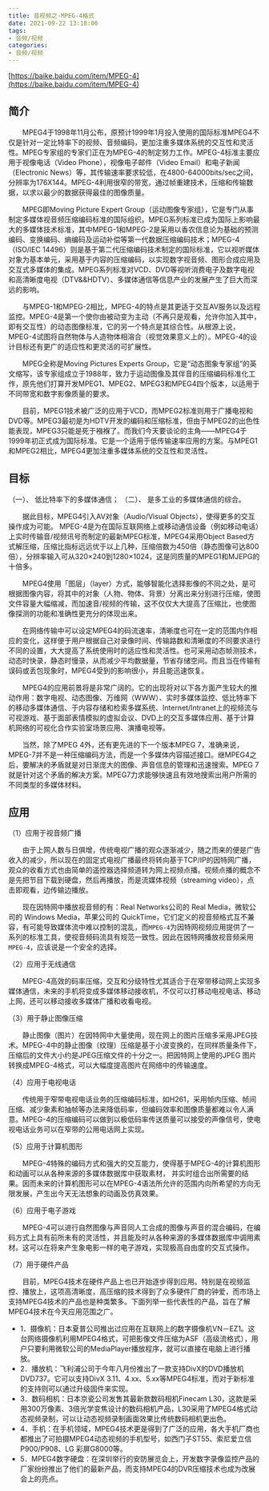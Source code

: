 ```yaml
---
title: 音视频之-MPEG-4格式
date: 2021-09-22 13:18:06
tags:
- 音频/视频
categories: 
- 音频/视频
---
```


[https://baike.baidu.com/item/MPEG-4](https://baike.baidu.com/item/MPEG-4)

## 简介

&emsp;&emsp;MPEG4于1998年11月公布，原预计1999年1月投入使用的国际标准MPEG4不仅是针对一定比特率下的视频、音频编码，更加注重多媒体系统的交互性和灵活性。MPEG专家组的专家们正在为MPEG-4的制定努力工作。MPEG-4标准主要应用于视像电话（Video Phone），视像电子邮件（Video Email）和电子新闻（Electronic News）等，其传输速率要求较低，在4800-64000bits/sec之间，分辨率为176X144。MPEG-4利用很窄的带宽，通过帧重建技术，压缩和传输数据，以求以最少的数据获得最佳的图像质量。

&emsp;&emsp;MPEG即Moving Picture Expert Group（运动图像专家组），它是专门从事制定多媒体视音频压缩编码标准的国际组织。MPEG系列标准已成为国际上影响最大的多媒体技术标准，其中MPEG-1和MPEG-2是采用以香农信息论为基础的预测编码、变换编码、熵编码及运动补偿等第一代数据压缩编码技术；MPEG-4（ISO/IEC 14496）则是基于第二代压缩编码技术制定的国际标准，它以视听媒体对象为基本单元，采用基于内容的压缩编码，以实现数字视音频、图形合成应用及交互式多媒体的集成。MPEG系列标准对VCD、DVD等视听消费电子及数字电视和高清晰度电视（DTV&&HDTV）、多媒体通信等信息产业的发展产生了巨大而深远的影响。

&emsp;&emsp;与MPEG-1和MPEG-2相比，MPEG-4的特点是其更适于交互AV服务以及远程监控。MPEG-4是第一个使你由被动变为主动（不再只是观看，允许你加入其中，即有交互性）的动态图像标准，它的另一个特点是其综合性。从根源上说，MPEG-4试图将自然物体与人造物体相溶合（视觉效果意义上的）。MPEG-4的设计目标还有更广的适应性和更灵活的可扩展性。

&emsp;&emsp;MPEG全称是Moving Pictures Experts Group，它是“动态图象专家组”的英文缩写，该专家组成立于1988年，致力于运动图像及其伴音的压缩编码标准化工作，原先他们打算开发MPEG1、MPEG2、MPEG3和MPEG4四个版本，以适用于不同带宽和数字影像质量的要求。

&emsp;&emsp;目前，MPEG1技术被广泛的应用于VCD，而MPEG2标准则用于广播电视和DVD等。MPEG3最初是为HDTV开发的编码和压缩标准，但由于MPEG2的出色性能表现，MPEG3只能是死于襁褓了。而我们今天要谈论的主角——MPEG4于1999年初正式成为国际标准。它是一个适用于低传输速率应用的方案。与MPEG1和MPEG2相比，MPEG4更加注重多媒体系统的交互性和灵活性。

<!--more-->
## 目标

（一）、 低比特率下的多媒体通信；
（二）、 是多工业的多媒体通信的综合。

&emsp;&emsp;据此目标，MPEG4引入AV对象（Audio/Visual Objects），使得更多的交互操作成为可能。
MPEG-4是为在国际互联网络上或移动通信设备（例如移动电话）上实时传输音/视频讯号而制定的最新MPEG标准，MPEG4采用Object Based方式解压缩，压缩比指标远远优于以上几种，压缩倍数为450倍（静态图像可达800倍），分辨率输入可从320×240到1280×1024，这是同质量的MPEG1和MJEPG的十倍多。

&emsp;&emsp;MPEG4使用「图层」（layer）方式，能够智能化选择影像的不同之处，是可根据图像内容，将其中的对象（人物、物体、背景）分离出来分别进行压缩，使图文件容量大幅缩减，而加速音/视频的传输，这不仅仅大大提高了压缩比，也使图像探测的功能和准确性更充分的体现出来。

&emsp;&emsp;在网络传输中可以设定MPEG4的码流速率，清晰度也可在一定的范围内作相应的变化，这样便于用户根据自己对录像时间、传输路数和清晰度的不同要求进行不同的设置，大大提高了系统使用时的适应性和灵活性。也可采用动态帧测技术，动态时快录，静态时慢录，从而减少平均数据量，节省存储空间。而且当在传输有误码或丢包现象时，MPEG4受到的影响很小，并且能迅速恢复。

&emsp;&emsp;MPEG4的应用前景将是非常广阔的。它的出现将对以下各方面产生较大的推动作用：数字电视、动态图像、万维网（WWW）、实时多媒体监控、低比特率下的移动多媒体通信、于内容存储和检索多媒系统、Internet/Intranet上的视频流与可视游戏、基于面部表情模拟的虚拟会议、DVD上的交互多媒体应用、基于计算机网络的可视化合作实验室场景应用、演播电视等。

&emsp;&emsp;当然，除了MPEG 4外，还有更先进的下一个版本MPEG 7，准确来说，MPEG-7并不是一种压缩编码方法，而是一个多媒体内容描述接口。继MPEG4之后，要解决的矛盾就是对日渐庞大的图像、声音信息的管理和迅速搜索。MPEG 7就是针对这个矛盾的解决方案。MPEG7力求能够快速且有效地搜索出用户所需的不同类型的多媒体材料。

## 应用

（1）应用于视音频广播

&emsp;&emsp;由于上网人数与日俱增，传统电视广播的观众逐渐减少，随之而来的便是广告收入的减少，所以现在的固定式电视广播最终将转向基于TCP/IP的因特网广播，观众的收看方式也由简单的遥控器选择频道转为网上视频点播。视频点播的概念不是先把节目下载到硬盘，然后再播放，而是流媒体视频（streaming video），点击即观看，边传输边播放。

&emsp;&emsp;现在因特网中播放视音频的有：Real Networks公司的 Real Media，微软公司的 Windows Media，苹果公司的 QuickTime，它们定义的视音频格式互不兼容，有可能导致媒体流中难以控制的混乱，而`MPEG-4`为因特网视频应用提供了一系列的标准工具，使视音频码流具有规范一致性。因此在因特网播放视音频采用`MPEG-4`，应该说是一个安全的选择。

（2）应用于无线通信

&emsp;&emsp;MPEG-4高效的码率压缩，交互和分级特性尤其适合于在窄带移动网上实现多媒体通信，未来的手机将变成多媒体移动接收机，不仅可以打移动电视电话、移动上网，还可以移动接收多媒体广播和收看电视。

（3）用于静止图像压缩

&emsp;&emsp;静止图像（图片）在因特网中大量使用，现在网上的图片压缩多采用JPEG技术。MPEG-4中的静止图像（纹理）压缩是基于小波变换的，在同样质量条件下，压缩后的文件大小约是JPEG压缩文件的十分之一。把因特网上使用的JPEG 图片转换成MPEG-4格式，可以大幅度提高图片在网络中的传输速度。

（4）应用于电视电话

&emsp;&emsp;传统用于窄带电视电话业务的压缩编码标准，如H261，采用帧内压缩、帧间压缩、减少象素和抽帧等办法来降低码率，但编码效率和图像质量都难以令人满意。MPEG-4的压缩编码可以做到以极低码率传送质量可以接受的声像信号，使电视电话业务可以在窄带的公用电话网上实现。

（5）应用于计算机图形

&emsp;&emsp;MPEG-4特殊的编码方式和强大的交互能力，使得基于MPEG-4的计算机图形和动画可以从各种来源的多媒体数据库中获取素材， 并实时组合出所需要的结果。因而未来的计算机图形可以在MPEG-4语法所允许的范围内向所希望的方向无限发展，产生出今天无法想象的动画及仿真效果。

（6）应用于电子游戏

&emsp;&emsp;MPEG-4可以进行自然图像与声音同人工合成的图像与声音的混合编码，在编码方式上具有前所未有的灵活性，并且能及时从各种来源的多媒体数据库中调用素材。这可以在将来产生象电影一样的电子游戏，实现极高自由度的交互式操作。

（7）用于硬件产品

&emsp;&emsp;目前，MPEG4技术在硬件产品上也已开始逐步得到应用。特别是在视频监控、播放上，这项高清晰度，高压缩的技术得到了众多硬件厂商的钟爱，而市场上支持MPEG4技术的产品也是种类繁多。下面列举一些代表性的产品，旨在了解MPEG4技术在今天应用范围之广。

* 1．摄像机：日本夏普公司推出过应用在互联网上的数字摄像机VN－EZ1。这台网络摄像机利用MPEG4格式，可把影像文件压缩为ASF（高级流格式），用户只要利用微软公司的MediaPlayer播放程序，就可以直接在电脑上进行播放。
* 2．播放机：飞利浦公司于今年八月份推出了一款支持DivX的DVD播放机DVD737。它可以支持DivX 3.11、4.xx、5.xx等MPEG4标准，而对于新标准的支持则可以通过升级固件来实现。
* 3．数码相机：日本京瓷公司发售其最新款数码相机Finecam L30，这款是采用300万像素、3倍光学变焦设计的数码相机产品，L30采用了MPEG4格式动态视频录制，可以让动态视频录制画面效果比传统数码相机更出色。
* 4．手机：在手机领域，MPEG4技术更是得到了广泛的应用，各大手机厂商也都推出了可拍摄MPEG4动态视频的手机型号，如西门子ST55、索尼爱立信P900/P908、LG 彩屏G8000等。
* 5．MPEG4数字硬盘：在深圳举行的安防展览会上，开发数字录像监控产品的厂家纷纷推出了他们的最新产品，而支持MPEG4的DVR压缩技术也成为改展会上的亮点。
